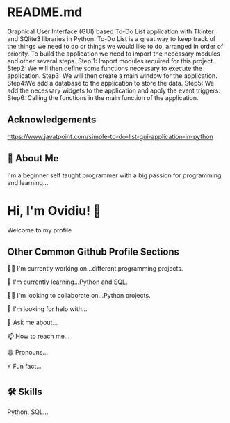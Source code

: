 
# README.md
Graphical User Interface (GUI) based To-Do List application with Tkinter and SQlite3 libraries in Python.
To-Do List is a great way to keep track of the things we need to do or things we would like to do, arranged in order of priority.
To build the application we need to import the necessary modules and other several steps.
Step 1: Import modules required for this project.
Step2:  We will then define some functions necessary to execute the application.
Step3: We will then create a main window for the application.
Step4:We add a database to the application to store the data.
Step5: We add the necessary widgets to the application and apply the event triggers.
Step6: Calling the functions in the main function of the application.





## Acknowledgements

https://www.javatpoint.com/simple-to-do-list-gui-application-in-python



## 🚀 About Me
I'm a beginner self taught programmer with a big passion for programming and learning...


# Hi, I'm Ovidiu! 👋
Welcome to my profile

## Other Common Github Profile Sections
👩‍💻 I'm currently working on...different programming projects.

🧠 I'm currently learning...Python and SQL.

👯‍♀️ I'm looking to collaborate on...Python projects.

🤔 I'm looking for help with...

💬 Ask me about...

📫 How to reach me...

😄 Pronouns...

⚡️ Fun fact...


## 🛠 Skills
Python, SQL...

